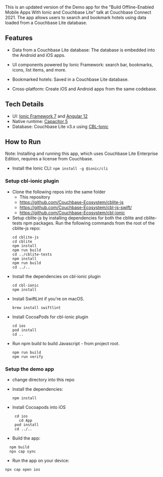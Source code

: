 This is an updated version of the Demo app for the "Build Offline-Enabled Mobile Apps With Ionic and Couchbase Lite" talk at Couchbase Connect 2021. The app allows users to search and bookmark hotels using data loaded from a Couchbase Lite database.


## Features

* Data from a Couchbase Lite database: The database is embedded into the Android and iOS apps.

* UI components powered by Ionic Framework: search bar, bookmarks, icons, list items, and more.

* Bookmarked hotels: Saved in a Couchbase Lite database.

* Cross-platform: Create iOS and Android apps from the same codebase.

## Tech Details

- UI: [Ionic Framework 7](https://ionicframework.com) and [Angular 12](https://angular.io)
- Native runtime: [Capacitor 5](https://capacitorjs.com)
- Database: Couchbase Lite v3.x using [CBL-Ionic](https://cbl-ionic.dev)

## How to Run

Note: Installing and running this app, which uses Couchbase Lite Enterprise Edition, requires a license from Couchbase.

- Install the Ionic CLI: `npm install -g @ionic/cli`

### Setup cbl-ionic plugin

- Clone the following repos into the same folder
	- This repository
	- https://github.com/Couchbase-Ecosystem/cblite-js
	- https://github.com/Couchbase-Ecosystem/cbl-js-swift/
	- https://github.com/Couchbase-Ecosystem/cbl-ionic
- Setup cblite-js by installing dependencies for both the cblite and cblite-tests npm packages.  Run the following commands from the root of the cblite-js repo:
    ```shell
    cd cblite-js
    cd cblite
    npm install
    npm run build
    cd ../cblite-tests
    npm install
    npm run build
    cd ../..
    ```
- Install the dependencies on cbl-ionic plugin
    ```shell
    cd cbl-ionic
    npm install
    ```
- Install SwiftLint if you're on macOS.
    ```shell
    brew install swiftlint
    ```	
- Install CocoaPods for cbl-ionic plugin 
    ```shell
    cd ios
    pod install 
    cd ..
	```
- Run npm build to build Javascript - from project root.
    ```shell
    npm run build
    npm run verify
    ```
### Setup the demo app
- change directory into this repo

- Install the dependencies: 
	```shell
	npm install
	```
- Install Cocoapods into iOS 
   ```shell
    cd ios
	  cd App
    pod install 
    cd ../..
	```
- Build the app:
```shell 
  npm build
  npx cap sync
 ```
- Run the app on your device:
 ```shell
 npx cap open ios
 ```
